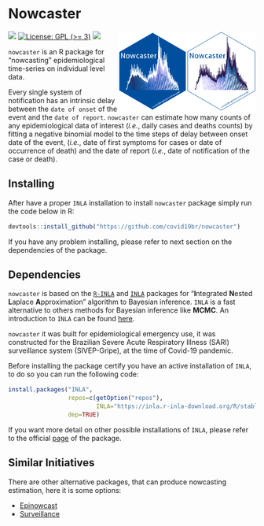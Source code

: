 Nowcaster
================

<a href='https://github.com/covid19br/nowcaster'><img src='man/figures/nowcaster.png' align="right" width="140" /></a>
<a href='https://github.com/covid19br/nowcaster'><img src='man/figures/nowcaster_rev.png' align="right" width="140" /></a>

<!-- badges: start -->

<!-- [![CRAN checks](https://badges.cranchecks.info/summary/nowcaster.svg)](https://cran.r-project.org/web/checks/check_results_nowcaster.html) -->

<!-- [![Dependencies](https://tinyverse.netlify.com/badge/nowcaster)](https://cran.r-project.org/package=nowcaster) -->

[![](https://img.shields.io/badge/devel%20version-0.2.3-blue.svg)](https://github.com/nowcaster)
[![License: GPL (\>=
3)](https://img.shields.io/badge/license-GPL%20(%3E=%203)-blue.svg)](https://github.com/covid19br/nowcaster/blob/main/LICENSE.md)
[![](https://img.shields.io/badge/lifecycle-experimental-orange.svg)](https://lifecycle.r-lib.org/articles/stages.html#experimental)
<!-- badges: end -->

`nowcaster` is an R package for “nowcasting” epidemiological time-series
on individual level data.

Every single system of notification has an intrinsic delay between the
`date of onset` of the event and the `date of report`. `nowcaster` can
estimate how many counts of any epidemiological data of interest
(*i.e.*, daily cases and deaths counts) by fitting a negative binomial
model to the time steps of delay between onset date of the event,
(*i.e.*, date of first symptoms for cases or date of occurrence of
death) and the date of report (*i.e.*, date of notification of the case
or death).

## Installing

After have a proper `INLA` installation to install `nowcaster` package
simply run the code below in R:

``` r
devtools::install_github("https://github.com/covid19br/nowcaster")
```

If you have any problem installing, please refer to next section on the
dependencies of the package.

## Dependencies

`nowcaster` is based on the
[`R-INLA`](https://www.r-inla.org/download-install) and
[`INLA`](https://inla.r-inla-download.org/r-inla.org/doc/inla-manual/inla-manual.pdf)
packages for “**I**ntegrated **N**ested **L**aplace **A**pproximation”
algorithm to Bayesian inference. `INLA` is a fast alternative to others
methods for Bayesian inference like **MCMC**. An introduction to `INLA`
can be found
[here](https://becarioprecario.bitbucket.io/inla-gitbook/index.html).

`nowcaster` it was built for epidemiological emergency use, it was
constructed for the Brazilian Severe Acute Respiratory Illness (SARI)
surveillance system (SIVEP-Gripe), at the time of Covid-19 pandemic.

Before installing the package certify you have an active installation of
`INLA`, to do so you can run the following code:

``` r
install.packages("INLA",
                 repos=c(getOption("repos"),
                         INLA="https://inla.r-inla-download.org/R/stable"), 
                 dep=TRUE)
```

If you want more detail on other possible installations of `INLA`,
please refer to the official
[page](https://www.r-inla.org/download-install) of the package.

## Similar Initiatives

There are other alternative packages, that can produce nowcasting
estimation, here it is some options:

- [Epinowcast](https://package.epinowcast.org/)
- [Surveillance](https://surveillance.r-forge.r-project.org/pkgdown/index.html)
